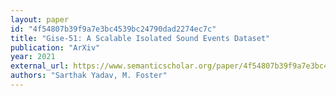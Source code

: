 ```yaml
---
layout: paper
id: "4f54807b39f9a7e3bc4539bc24790dad2274ec7c"
title: "Gise-51: A Scalable Isolated Sound Events Dataset"
publication: "ArXiv"
year: 2021
external_url: https://www.semanticscholar.org/paper/4f54807b39f9a7e3bc4539bc24790dad2274ec7c
authors: "Sarthak Yadav, M. Foster"
---
```

